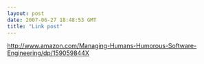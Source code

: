 ```yaml
---
layout: post
date: 2007-06-27 18:48:53 GMT
title: "Link post"
---
```

<http://www.amazon.com/Managing-Humans-Humorous-Software-Engineering/dp/159059844X>

